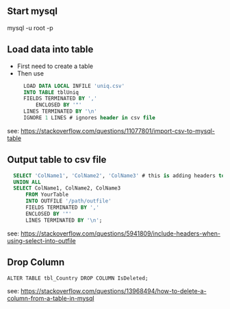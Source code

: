 ## Start mysql
mysql -u root -p

## Load data into table
- First need to create a table
- Then use 
  ```SQL
    LOAD DATA LOCAL INFILE 'uniq.csv'
    INTO TABLE tblUniq
    FIELDS TERMINATED BY ','
        ENCLOSED BY '"'
    LINES TERMINATED BY '\n'
    IGNORE 1 LINES # ignores header in csv file
  ```
see: https://stackoverflow.com/questions/11077801/import-csv-to-mysql-table
  
## Output table to csv file
```SQL
  SELECT 'ColName1', 'ColName2', 'ColName3' # this is adding headers to csv file
  UNION ALL
  SELECT ColName1, ColName2, ColName3
      FROM YourTable
      INTO OUTFILE '/path/outfile'
      FIELDS TERMINATED BY ','
      ENCLOSED BY '"'
      LINES TERMINATED BY '\n';
```
see: https://stackoverflow.com/questions/5941809/include-headers-when-using-select-into-outfile

## Drop Column
`ALTER TABLE tbl_Country DROP COLUMN IsDeleted;`

see: https://stackoverflow.com/questions/13968494/how-to-delete-a-column-from-a-table-in-mysql
